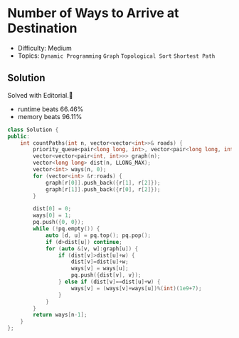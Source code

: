 # Number of Ways to Arrive at Destination
- Difficulty: Medium
- Topics: `Dynamic Programming` `Graph` `Topological Sort` `Shortest Path`

<!-- ## Data Structure
``` cpp
``` -->

## Solution
Solved with Editorial.🥲
- runtime beats 66.46%
- memory beats 96.11%
``` cpp
class Solution {
public:
    int countPaths(int n, vector<vector<int>>& roads) {
        priority_queue<pair<long long, int>, vector<pair<long long, int>>, greater<>> pq;
        vector<vector<pair<int, int>>> graph(n);
        vector<long long> dist(n, LLONG_MAX);
        vector<int> ways(n, 0);
        for (vector<int> &r:roads) {
            graph[r[0]].push_back({r[1], r[2]});
            graph[r[1]].push_back({r[0], r[2]});
        }

        dist[0] = 0;
        ways[0] = 1;
        pq.push({0, 0});
        while (!pq.empty()) {
            auto [d, u] = pq.top(); pq.pop();
            if (d>dist[u]) continue;
            for (auto &[v, w]:graph[u]) {
                if (dist[v]>dist[u]+w) {
                    dist[v]=dist[u]+w;
                    ways[v] = ways[u];
                    pq.push({dist[v], v});
                } else if (dist[v]==dist[u]+w) {
                    ways[v] = (ways[v]+ways[u])%(int)(1e9+7);
                }
            }
        }
        return ways[n-1];
    }
};
```
<!-- - runtime beats 
- memory beats 
```rust
``` -->

<!-- ## Improving
### source code
- runtime beats 
- memory beats 
``` cpp
``` -->
<!-- - runtime beats 
- memory beats 
```rust
``` -->
